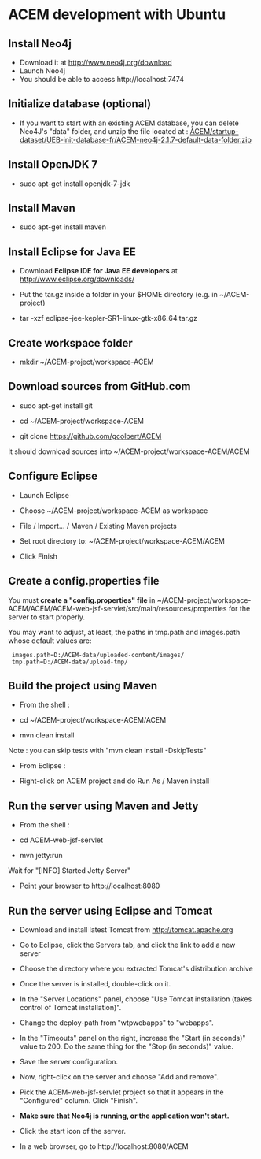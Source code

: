 ACEM development with Ubuntu
============================

Install Neo4j
-------------
- Download it at http://www.neo4j.org/download
- Launch Neo4j
- You should be able to access http://localhost:7474

Initialize database (optional)
------------------------------
- If you want to start with an existing ACEM database, you can delete
Neo4J's "data" folder, and unzip the file located at :
[ACEM/startup-dataset/UEB-init-database-fr/ACEM-neo4j-2.1.7-default-data-folder.zip](https://github.com/gcolbert/ACEM/blob/master/startup-dataset/UEB-init-database-fr/ACEM-neo4j-2.1.7-default-data-folder.zip)

Install OpenJDK 7
-----------------
- sudo apt-get install openjdk-7-jdk

Install Maven
---------------

- sudo apt-get install maven

Install Eclipse for Java EE
---------------------------

- Download **Eclipse IDE for Java EE developers** at http://www.eclipse.org/downloads/

- Put the tar.gz inside a folder in your $HOME directory (e.g. in ~/ACEM-project)

- tar -xzf eclipse-jee-kepler-SR1-linux-gtk-x86_64.tar.gz 

Create workspace folder
-----------------------

- mkdir ~/ACEM-project/workspace-ACEM

Download sources from GitHub.com
--------------------------------

- sudo apt-get install git

- cd ~/ACEM-project/workspace-ACEM

- git clone https://github.com/gcolbert/ACEM

It should download sources into ~/ACEM-project/workspace-ACEM/ACEM

Configure Eclipse
-----------------

- Launch Eclipse

- Choose ~/ACEM-project/workspace-ACEM as workspace

- File / Import... / Maven / Existing Maven projects

- Set root directory to: ~/ACEM-project/workspace-ACEM/ACEM

- Click Finish

Create a config.properties file
-------------------------------

You must **create a "config.properties" file** in ~/ACEM-project/workspace-ACEM/ACEM/ACEM-web-jsf-servlet/src/main/resources/properties for the server to start properly.

You may want to adjust, at least, the paths in tmp.path and images.path whose default values are:

     images.path=D:/ACEM-data/uploaded-content/images/
     tmp.path=D:/ACEM-data/upload-tmp/

Build the project using Maven
-----------------------------

* From the shell :

- cd ~/ACEM-project/workspace-ACEM/ACEM

- mvn clean install

Note : you can skip tests with "mvn clean install -DskipTests"

* From Eclipse :

- Right-click on ACEM project and do Run As / Maven install

Run the server using Maven and Jetty
------------------------------------

* From the shell :

- cd ACEM-web-jsf-servlet

- mvn jetty:run

Wait for "[INFO] Started Jetty Server"

- Point your browser to http://localhost:8080

Run the server using Eclipse and Tomcat
---------------------------------------

- Download and install latest Tomcat from http://tomcat.apache.org

- Go to Eclipse, click the Servers tab, and click the link to add a new server

- Choose the directory where you extracted Tomcat's distribution archive

- Once the server is installed, double-click on it.

- In the "Server Locations" panel, choose "Use Tomcat installation (takes control of Tomcat installation)".

- Change the deploy-path from "wtpwebapps" to "webapps".

- In the "Timeouts" panel on the right, increase the "Start (in seconds)" value to 200. Do the same thing for the "Stop (in seconds)" value.

- Save the server configuration.

- Now, right-click on the server and choose "Add and remove".

- Pick the ACEM-web-jsf-servlet project so that it appears in the "Configured" column. Click "Finish".

- **Make sure that Neo4j is running, or the application won't start.**

- Click the start icon of the server.

- In a web browser, go to http://localhost:8080/ACEM
